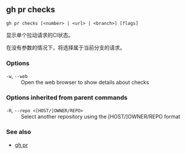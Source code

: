 

## gh pr checks

```
gh pr checks [<number> | <url> | <branch>] [flags]
```

显示单个拉动请求的CI状态。

在没有参数的情况下，将选择属于当前分支的请求。

### Options

<dl class="flags">
	<dt><code>-w</code>, <code>--web</code></dt>
	<dd>Open the web browser to show details about checks</dd>
</dl>

### Options inherited from parent commands

<dl class="flags">
	<dt><code>-R</code>, <code>--repo &lt;[HOST/]OWNER/REPO&gt;</code></dt>
	<dd>Select another repository using the [HOST/]OWNER/REPO format</dd>
</dl>

### See also

-   [gh pr](./gh_pr)
